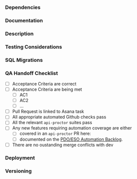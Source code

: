 <!--
	Niche Back-End PR Template
	Don't Forget:
	- Add your PR to any relevant github boards
	- Tag your PR with the BACK_END label
-->

<!-- CC relevant team members -->

### Dependencies

<!-- Does this PR depend on other PRs in the pipeline? Same service, other services, go-common etc.  If
  it depends on other PRs within the same repository, link github diffs between these PRs for ease of review -->

### Documentation

<!-- Link(s) to documentation relevant to the work, such as issues, wiki, tech debt cards, etc. -->

### Description

<!-- A plain-English overview of the work involved in this PR. -->

### Testing Considerations

<!-- Any specific testing considerations for this PR: dependencies, sample UUIDs, test data etc.-->

### SQL Migrations

<!-- Uncomment and fill out the following section if this PR contains any alterations to the service's database -->

<!--
    Migration Script: <link to migration script file>
    Description: <a description of the specific schema or data changes made by this migration script>

    Keep this tag - the data enablement team will be notified via email of any changes: @nicheinc/data-enablement 
-->

### QA Handoff Checklist

<!-- Set of steps to take to verify that this PR is in fact ready to hand off to QA. -->

- [ ] Acceptance Criteria are correct
- [ ] Acceptance Criteria are being met
    - [ ] AC1
    - [ ] AC2
    - [ ] ...
- [ ] Pull Request is linked to Asana task
- [ ] All appropriate automated Github checks pass
- [ ] All the relevant `api-proctor` suites pass
- [ ] Any new features requiring automation coverage are either
  - [ ] covered in an `api-proctor` PR here:
  - [ ] documented on the
  [PDO/ESO Automation Backlog](https://app.asana.com/0/1202082245735211/list).
- [ ] There are no oustanding merge conflicts with dev

### Deployment 

<!-- Any deployment considerations for this PR, including dependencies, necessary order of operations, etc. -->

<!-- Does this PR represent a new back-end component that has never been deployed before? Consult the Production Readiness Checklist: https://docs.google.com/document/d/1MUjrz0m-zbTc4wmvxdmbCm6B2ML8fAluU7u9CqLSG9g/edit -->

### Versioning

<!-- Indicate whether this is a Major, Minor, or Patch bump and explain why. -->
